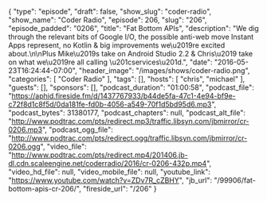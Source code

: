 {
  "type": "episode",
  "draft": false,
  "show_slug": "coder-radio",
  "show_name": "Coder Radio",
  "episode": 206,
  "slug": "206",
  "episode_padded": "0206",
  "title": "Fat Bottom APIs",
  "description": "We dig through the relevant bits of Google I/O, the possible anti-web move Instant Apps represent, no Kotlin & big improvements we\u2019re excited about.\n\nPlus Mike\u2019s take on Android Studio 2.2 & Chris\u2019 take on what we\u2019re all calling \u201cservices\u201d.",
  "date": "2016-05-23T16:24:44-07:00",
  "header_image": "/images/shows/coder-radio.png",
  "categories": [
    "Coder Radio"
  ],
  "tags": [],
  "hosts": [
    "chris",
    "michael"
  ],
  "guests": [],
  "sponsors": [],
  "podcast_duration": "01:00:58",
  "podcast_file": "https://aphid.fireside.fm/d/1437767933/b44de5fa-47c1-4e94-bf9e-c72f8d1c8f5d/0da181fe-fd0b-4056-a549-70f1d5bd95d6.mp3",
  "podcast_bytes": 31380177,
  "podcast_chapters": null,
  "podcast_alt_file": "http://www.podtrac.com/pts/redirect.mp3/traffic.libsyn.com/jbmirror/cr-0206.mp3",
  "podcast_ogg_file": "http://www.podtrac.com/pts/redirect.ogg/traffic.libsyn.com/jbmirror/cr-0206.ogg",
  "video_file": "http://www.podtrac.com/pts/redirect.mp4/201406.jb-dl.cdn.scaleengine.net/coderradio/2016/cr-0206-432p.mp4",
  "video_hd_file": null,
  "video_mobile_file": null,
  "youtube_link": "https://www.youtube.com/watch?v=ZDv7R_cZBHY",
  "jb_url": "/99906/fat-bottom-apis-cr-206/",
  "fireside_url": "/206"
}

